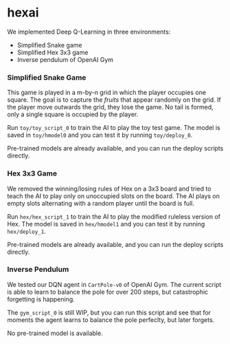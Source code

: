 # hexai

We implemented Deep Q-Learning in three environments:

- Simplified Snake game
- Simplified Hex 3x3 game
- Inverse pendulum of OpenAI Gym

### Simplified Snake Game

This game is played in a m-by-n grid in which the player occupies one square.
The goal is to capture the _fruits_ that appear randomly on the grid.
If the player move outwards the grid, they lose the game. No tail is formed, only a single
square is occupied by the player.

Run `toy/toy_script_0` to train the AI to play the toy test game.
The model is saved in `toy/hmodel0` and you can test it by running
`toy/deploy_0`.

Pre-trained models are already available, and you can run the 
deploy scripts directly.

### Hex 3x3 Game

We removed the winning/losing rules of Hex on a 3x3 board and tried to teach
the AI to play only on unoccupied slots on the board. The AI plays on empty slots
alternating with a random player until the board is full.

Run `hex/hex_script_1` to train the AI to play the modified ruleless version
of Hex. The model is saved in `hex/hmodel1` and you can test it by running
`hex/deploy_1`.

Pre-trained models are already available, and you can run the 
deploy scripts directly.

### Inverse Pendulum

We tested our DQN agent in `CartPole-v0` of OpenAI Gym. The current script
is able to learn to balance the pole for over 200 steps, but catastrophic forgetting is happening.

The `gym_script_0` is still WIP, but you can run this script and see that for moments
the agent learns to balance the pole perfeclty, but later forgets.

No pre-trained model is available.
